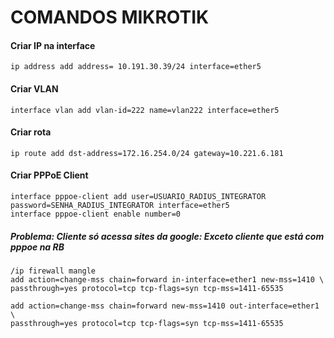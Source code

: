 # COMANDOS MIKROTIK

#### Criar IP na interface    

	ip address add address= 10.191.30.39/24 interface=ether5

#### Criar VLAN   

	interface vlan add vlan-id=222 name=vlan222 interface=ether5

#### Criar rota    

	ip route add dst-address=172.16.254.0/24 gateway=10.221.6.181

#### Criar PPPoE Client    

	interface pppoe-client add user=USUARIO_RADIUS_INTEGRATOR password=SENHA_RADIUS_INTEGRATOR interface=ether5
	interface pppoe-client enable number=0

##### Problema: Cliente só acessa sites da google: Exceto cliente que está com pppoe na RB    

    /ip firewall mangle
    add action=change-mss chain=forward in-interface=ether1 new-mss=1410 \    
    passthrough=yes protocol=tcp tcp-flags=syn tcp-mss=1411-65535

    add action=change-mss chain=forward new-mss=1410 out-interface=ether1 \   
    passthrough=yes protocol=tcp tcp-flags=syn tcp-mss=1411-65535